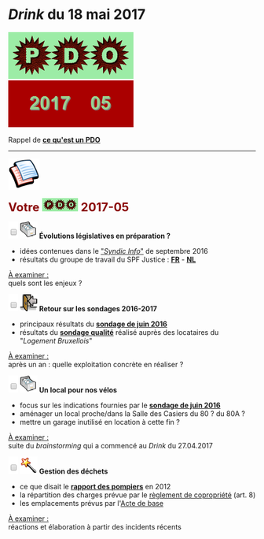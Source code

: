 # *Drink* du 18 mai 2017

![](PDO.png) ![](2017-05.gif)

Rappel de [**ce qu'est un PDO**](https://brab80webscom.github.io/facebookfeeds/Drink_20170330/PDO_definition.html)

---

![](pages.png)

<b><font size="5" color="#8A0808">Votre <img src="PDO_small.png"> 2017-05</font></b>

![](vide.png) ![](newPDOfile.png) **&Eacute;volutions législatives en préparation ?**  
* idées contenues dans le ["*Syndic Info*"](Syndic_Info_48.pdf) de septembre 2016  
* résultats du groupe de travail du SPF Justice : [**FR**](https://cdn.nimbu.io/s/1jn2gqe/assets/Mede-eigendom_beleidsaanbeveling_FR_Spreads.pdf) - [**NL**](https://cdn.nimbu.io/s/1jn2gqe/assets/Mede-eigendom_beleidsaanbeveling_NL_Spreads.pdf)

<u>&Agrave; examiner :</u>  
quels sont les enjeux ?  

![](vide.png) ![](ForUs.png) **Retour sur les sondages 2016-2017**  

* principaux résultats du [**sondage de juin 2016**](https://drive.google.com/file/d/0B_p7giU0NqM8d1VKdmJaZEF6Tk0/preview)  
* résultats du [**sondage qualité**](LBW_02_extraits.pdf) réalisé auprès des locataires du "*Logement Bruxellois*"

<u>&Agrave; examiner :</u>  
après un an : quelle exploitation concrète en réaliser ?  

![](vide.png) ![](newPDOfile.png) **Un local pour nos vélos**  
* focus sur les indications fournies par le [**sondage de juin 2016**](https://drive.google.com/open?id=0B_p7giU0NqM8ZjE1eTJsMHg1d3c)  
* aménager un local proche/dans la Salle des Casiers du 80 ? du 80A ?  
* mettre un garage inutilisé en location à cette fin ?  

<u>&Agrave; examiner :</u>  
suite du *brainstorming* qui a commencé au *Drink* du 27.04.2017

![](vide.png) ![](itemAG.png) **Gestion des déchets**  
* ce que disait le [**rapport des pompiers**](https://docs.google.com/viewer?a=v&pid=sites&srcid=ZGVmYXVsdGRvbWFpbnxicmFiODBpbnZlbnQyMDE2fGd4Ojc4ODk3ZDVkOGI5N2MwMjk) en 2012  
* la répartition des charges prévue par le [règlement de copropriété](https://drive.google.com/open?id=0B_p7giU0NqM8bEJWclY4V1FESDQ) (art. 8)  
* les emplacements prévus par l'[Acte de base](http://brab80.webs.com/Acte_de_Base.pdf)  

<u>&Agrave; examiner :</u>  
réactions et élaboration à partir des incidents récents
